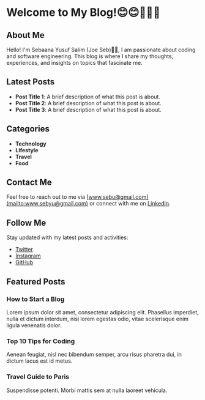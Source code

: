 # Welcome to My Blog!😊😊👏🚀🚀
## About Me
Hello! I'm Sebaana Yusuf Salim (Joe Seb)🧑‍🚀, I am passionate about coding and software engineering. This blog is where I share my thoughts, experiences, and insights on topics that fascinate me.

## Latest Posts
- **Post Title 1**: A brief description of what this post is about.
- **Post Title 2**: A brief description of what this post is about.
- **Post Title 3**: A brief description of what this post is about.

## Categories
- **Technology**
- **Lifestyle**
- **Travel**
- **Food**

## Contact Me
Feel free to reach out to me via [www.sebu@gmail.com](mailto:www.sebyu@gmail.com) or connect with me on [LinkedIn](https://www.linkedin.com/in/sebaana-yusuf-215839247/).

## Follow Me
Stay updated with my latest posts and activities:
- [Twitter](https://twitter.com)
- [Instagram](https://instagram.com)
- [GitHub](https://github.com)

## Featured Posts
### How to Start a Blog
Lorem ipsum dolor sit amet, consectetur adipiscing elit. Phasellus imperdiet, nulla et dictum interdum, nisi lorem egestas odio, vitae scelerisque enim ligula venenatis dolor.

### Top 10 Tips for Coding
Aenean feugiat, nisl nec bibendum semper, arcu risus pharetra dui, in dictum lacus est id metus.

### Travel Guide to Paris
Suspendisse potenti. Morbi mattis sem at nulla laoreet vehicula.
